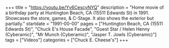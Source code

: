 +++
title = "https://youtu.be/Yy6CescyNYQ"
description = "Home movie of a birthday party at Huntington Beach, CA (15511 Edwards St) in 1991. Showcases the store, games, & C-Stage. It also shows the exterior but partially."
startdate = "1991-00-00"
pages = ["Huntington Beach, CA (15511 Edwards St)", "Chuck E's House Facade", "Guest Star / Helen Henny (Cyberamic)", "Mr Munch (Cyberamic)", "Jasper T. Jowls (Cyberamic)"]
tags = ["Videos"]
categories = ["Chuck E. Cheese's"]
+++
